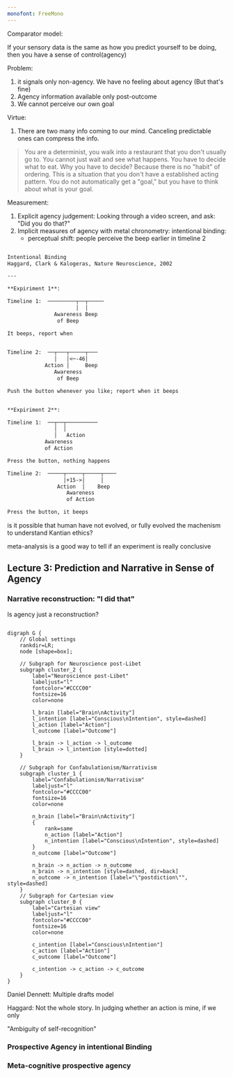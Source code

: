 ```yaml
---
monofont: FreeMono
---
```



Comparator model:

If your sensory data is the same as how you predict yourself to be doing, then you have a sense of control(agency)

Problem:

1. it signals only non-agency. We have no feeling about agency (But that's fine)
2. Agency information available only post-outcome
3. We cannot perceive our own goal

Virtue:

1. There are two many info coming to our mind. Canceling predictable ones can compress the info.

> You are a determinist, you walk into a restaurant that you don't usually go to. You cannot just wait and see what happens. You have to decide what to eat. Why you have to decide? Because there is no "habit" of ordering. This is a situation that you don't have a established acting pattern. You do not automatically get a "goal," but you have to think about what is your goal.

Measurement:

1. Explicit agency judgement: Looking through a video screen, and ask: "Did you do that?"
2. Implicit measures of agency with metal chronometry: intentional binding:
	- perceptual shift: people perceive the beep earlier in timeline 2

```markdown

Intentional Binding
Haggard, Clark & Kalogeras, Nature Neuroscience, 2002

---

**Expiriment 1**:

Timeline 1:  ─────────┬──┬─────
                      │  │
               Awareness Beep
                of Beep

It beeps, report when

                   
Timeline 2:  ──┬───┬─────┬───
               │   │<─-46│
            Action │     Beep
               Awareness
                of Beep

Push the button whenever you like; report when it beeps


**Expiriment 2**:

Timeline 1:  ──┬──┬──────────
               │  │
               │   Action
            Awareness 
            of Action  

Press the button, nothing happens

Timeline 2:  ─────┬─────┬─────┬────
                  │+15->│     │
                Action  │    Beep
                   Awareness
                   of Action

Press the button, it beeps

```




is it possible that human have not evolved, or fully evolved the machenism to understand Kantian ethics?


meta-analysis is a good way to tell if an experiment is really conclusive
## Lecture 3: Prediction and Narrative in Sense of Agency

### Narrative reconstruction: "I did that"
Is agency just a reconstruction?

```graphviz {caption="aa" width="10cm"}

digraph G {
    // Global settings
    rankdir=LR;
    node [shape=box];
    
    // Subgraph for Neuroscience post-Libet
    subgraph cluster_2 {
        label="Neuroscience post-Libet"
        labeljust="l"
        fontcolor="#CCCC00"
        fontsize=16
        color=none
        
        l_brain [label="Brain\nActivity"]
        l_intention [label="Conscious\nIntention", style=dashed]
        l_action [label="Action"]
        l_outcome [label="Outcome"]
        
        l_brain -> l_action -> l_outcome
        l_brain -> l_intention [style=dotted]
    }
    
    // Subgraph for Confabulationism/Narrativism
    subgraph cluster_1 {
        label="Confabulationism/Narrativism"
        labeljust="l"
        fontcolor="#CCCC00"
        fontsize=16
        color=none
        
        n_brain [label="Brain\nActivity"]
        {
	        rank=same
	        n_action [label="Action"]
	        n_intention [label="Conscious\nIntention", style=dashed]
	    }
        n_outcome [label="Outcome"]
        
        n_brain -> n_action -> n_outcome
        n_brain -> n_intention [style=dashed, dir=back]
        n_outcome -> n_intention [label="\"postdiction\"", style=dashed]
    }
	// Subgraph for Cartesian view
    subgraph cluster_0 {
        label="Cartesian view"
        labeljust="l"
        fontcolor="#CCCC00"
        fontsize=16
        color=none
        
        c_intention [label="Conscious\nIntention"]
        c_action [label="Action"]
        c_outcome [label="Outcome"]
        
        c_intention -> c_action -> c_outcome
    }
}

```
Daniel Dennett: Multiple drafts model

Haggard: Not the whole story. In judging whether an action is mine, if we only 

"Ambiguity of self-recognition"


### Prospective Agency in intentional Binding


### Meta-cognitive prospective agency